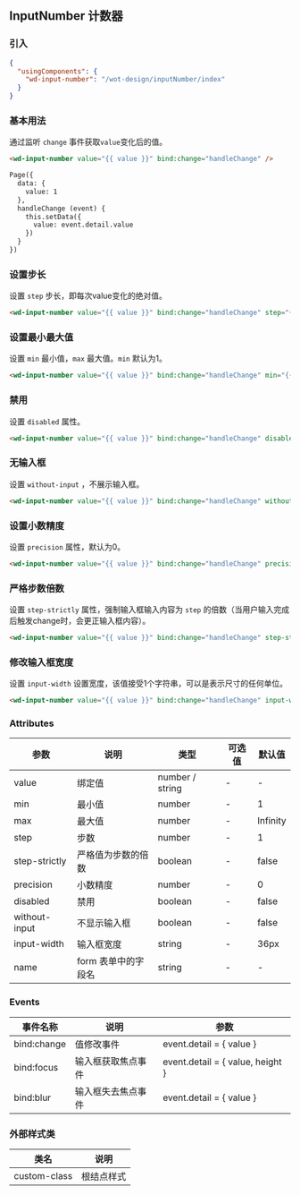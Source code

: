 ## InputNumber 计数器

### 引入

```json
{
  "usingComponents": {
    "wd-input-number": "/wot-design/inputNumber/index"
  }
}
```

### 基本用法

通过监听 `change` 事件获取`value`变化后的值。

```html
<wd-input-number value="{{ value }}" bind:change="handleChange" />

Page({
  data: {
    value: 1
  },
  handleChange (event) {
    this.setData({
      value: event.detail.value
    })
  }
})
```

### 设置步长

设置 `step` 步长，即每次value变化的绝对值。

```html
<wd-input-number value="{{ value }}" bind:change="handleChange" step="{{ 2 }}" />
```

### 设置最小最大值

设置 `min` 最小值，`max` 最大值。`min` 默认为1。

```html
<wd-input-number value="{{ value }}" bind:change="handleChange" min="{{ 3 }}" max="{{ 10 }}" />
```

### 禁用

设置 `disabled` 属性。

```html
<wd-input-number value="{{ value }}" bind:change="handleChange" disabled />
```

### 无输入框

设置 `without-input` ，不展示输入框。

```html
<wd-input-number value="{{ value }}" bind:change="handleChange" without-input />
```

### 设置小数精度

设置 `precision` 属性，默认为0。

```html
<wd-input-number value="{{ value }}" bind:change="handleChange" precision="{{ 2 }}" step="{{ 0.1 }}" />
```

### 严格步数倍数

设置 `step-strictly` 属性，强制输入框输入内容为 `step` 的倍数（当用户输入完成后触发change时，会更正输入框内容）。

```html
<wd-input-number value="{{ value }}" bind:change="handleChange" step-strictly step="{{ 2 }}" />
```

### 修改输入框宽度

设置 `input-width` 设置宽度，该值接受1个字符串，可以是表示尺寸的任何单位。

```html
<wd-input-number value="{{ value }}" bind:change="handleChange" input-width="70px" />
```

### Attributes

| 参数      | 说明                                 | 类型      | 可选值       | 默认值   |
|---------- |------------------------------------ |---------- |------------- |-------- |
| value | 绑定值 | number / string | - | - |
| min | 最小值 | number | - | 1 |
| max | 最大值 | number | - | Infinity |
| step | 步数 | number | - | 1 |
| step-strictly | 严格值为步数的倍数 | boolean | - | false |
| precision | 小数精度 | number | - | 0 |
| disabled | 禁用 | boolean | - | false |
| without-input | 不显示输入框 | boolean | - | false |
| input-width | 输入框宽度 | string | - | 36px |
| name | form 表单中的字段名 | string | - | - |

### Events

| 事件名称      | 说明                                 | 参数     |
|------------- |------------------------------------ |--------- |
| bind:change | 值修改事件 | event.detail = { value } |
| bind:focus | 输入框获取焦点事件 | event.detail = { value, height } |
| bind:blur | 输入框失去焦点事件 | event.detail = { value } |

### 外部样式类

| 类名     | 说明                |
|---------|---------------------|
| custom-class | 根结点样式 |
